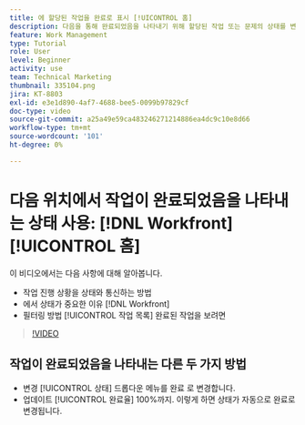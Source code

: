 ```yaml
---
title: 에 할당된 작업을 완료로 표시 [!UICONTROL 홈]
description: 다음을 통해 완료되었음을 나타내기 위해 할당된 작업 또는 문제의 상태를 변경하는 방법에 대해 알아봅니다. [!UICONTROL 작업 목록]. 그런 다음 완료된 작업만 표시하도록 목록을 필터링합니다.
feature: Work Management
type: Tutorial
role: User
level: Beginner
activity: use
team: Technical Marketing
thumbnail: 335104.png
jira: KT-8803
exl-id: e3e1d890-4af7-4688-bee5-0099b97829cf
doc-type: video
source-git-commit: a25a49e59ca483246271214886ea4dc9c10e8d66
workflow-type: tm+mt
source-wordcount: '101'
ht-degree: 0%

---
```


# 다음 위치에서 작업이 완료되었음을 나타내는 상태 사용: [!DNL Workfront] [!UICONTROL 홈]

이 비디오에서는 다음 사항에 대해 알아봅니다.

* 작업 진행 상황을 상태와 통신하는 방법
* 에서 상태가 중요한 이유 [!DNL  Workfront]
* 필터링 방법 [!UICONTROL 작업 목록] 완료된 작업을 보려면

>[!VIDEO](https://video.tv.adobe.com/v/335104/?quality=12&learn=on)


## 작업이 완료되었음을 나타내는 다른 두 가지 방법

* 변경 [!UICONTROL 상태] 드롭다운 메뉴를 완료 로 변경합니다.
* 업데이트 [!UICONTROL 완료율] 100%까지. 이렇게 하면 상태가 자동으로 완료로 변경됩니다.

<!---
learn more URLs
--->
